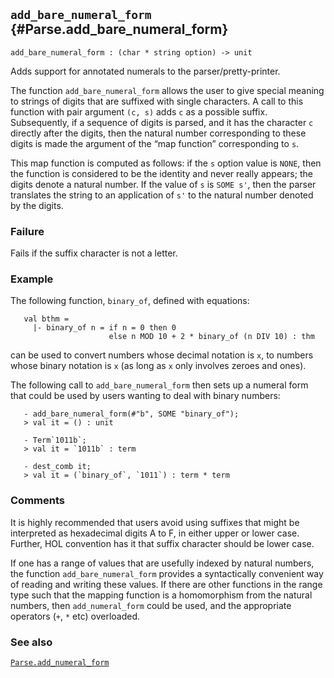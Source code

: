 ## `add_bare_numeral_form` {#Parse.add_bare_numeral_form}


```
add_bare_numeral_form : (char * string option) -> unit
```



Adds support for annotated numerals to the parser/pretty-printer.


The function `add_bare_numeral_form` allows the user to give special
meaning to strings of digits that are suffixed with single characters.
A call to this function with pair argument `(c, s)` adds `c` as a
possible suffix.  Subsequently, if a sequence of digits is parsed, and
it has the character `c` directly after the digits, then the natural
number corresponding to these digits is made the argument of the
“map function” corresponding to `s`.

This map function is computed as follows: if the `s` option value is
`NONE`, then the function is considered to be the identity and never
really appears; the digits denote a natural number.  If the value of
`s` is `SOME s'`, then the parser translates the string to an
application of `s'` to the natural number denoted by the digits.

### Failure

Fails if the suffix character is not a letter.

### Example

The following function, `binary_of`, defined with equations:
    
       val bthm =
         |- binary_of n = if n = 0 then 0
                          else n MOD 10 + 2 * binary_of (n DIV 10) : thm
    
can be used to convert numbers whose decimal notation is
`x`, to numbers whose binary notation is `x` (as long as `x` only
involves zeroes and ones).

The following call to `add_bare_numeral_form` then sets up a numeral
form that could be used by users wanting to deal with binary numbers:
    
       - add_bare_numeral_form(#"b", SOME "binary_of");
       > val it = () : unit
    
       - Term`1011b`;
       > val it = `1011b` : term
    
       - dest_comb it;
       > val it = (`binary_of`, `1011`) : term * term
    

### Comments

It is highly recommended that users avoid using suffixes that
might be interpreted as hexadecimal digits A to F, in either upper or
lower case.  Further, HOL convention has it that suffix character
should be lower case.


If one has a range of values that are usefully indexed by natural
numbers, the function `add_bare_numeral_form` provides a syntactically
convenient way of reading and writing these values.  If there are
other functions in the range type such that the mapping function is a
homomorphism from the natural numbers, then `add_numeral_form` could
be used, and the appropriate operators (`+`, `*` etc) overloaded.

### See also

[`Parse.add_numeral_form`](#Parse.add_numeral_form)


